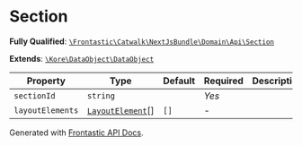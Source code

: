 #  Section

**Fully Qualified**: [`\Frontastic\Catwalk\NextJsBundle\Domain\Api\Section`](../../../../../src/php/NextJsBundle/Domain/Api/Section.php)

**Extends**: [`\Kore\DataObject\DataObject`](https://github.com/kore/DataObject)

Property|Type|Default|Required|Description
--------|----|-------|--------|-----------
`sectionId` | `string` |  | *Yes* | 
`layoutElements` | [`LayoutElement`](LayoutElement.md)[] | `[]` | - | 

Generated with [Frontastic API Docs](https://github.com/FrontasticGmbH/apidocs).
